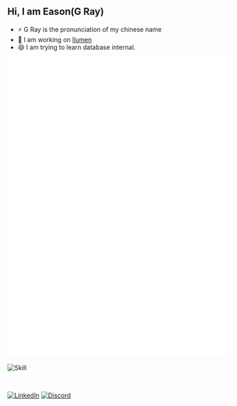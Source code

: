 ## Hi, I am Eason(G Ray)

- ⚡ G Ray is the pronunciation of my chinese name
- 🔭 I am working on [llumen](https://github.com/pinkfuwa/llumen)
- 😄 I am trying to learn database internal.

![Metrics](https://raw.githubusercontent.com/Eason0729/Eason0729/refs/heads/main/github-metrics.svg)

![Skill](https://skillicons.dev/icons?perline=6&i=rust,ts,go,python,svelte,react,tailwind,vite,docker,k8s,linux,gcp)

<br>

[![LinkedIn](https://skillicons.dev/icons?i=linkedin)](https://www.linkedin.com/in/%E9%82%B1%E9%98%BF%E7%9D%BF/)
[![Discord](https://skillicons.dev/icons?i=discord)](https://discordapp.com/users/467147850007183361)
